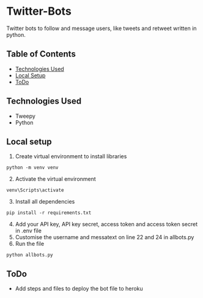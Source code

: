 # Twitter-Bots
Twitter bots to follow and message users, like tweets and retweet written in python.


## Table of Contents
+ [Technologies Used](https://github.com/bhilkanchan/Twitter-Bots/blob/main/README.md#technologies-used)
+ [Local Setup](https://github.com/bhilkanchan/Twitter-Bots/blob/main/README.md#local-setup)
+ [ToDo](https://github.com/bhilkanchan/Twitter-Bots/blob/main/README.md#to-do)


## Technologies Used
+ Tweepy
+ Python


## Local setup
1. Create virtual environment to install libraries
```
python -m venv venv
```
2. Activate the virtual environment
```
venv\Scripts\activate
```
3. Install all dependencies
```
pip install -r requirements.txt
```
4. Add your API key, API key secret, access token and access token secret in .env file
5. Customise the username and messatext on line 22 and 24 in allbots.py
6. Run the file
```
python allbots.py
```


## ToDo
+ Add steps and files to deploy the bot file to heroku
